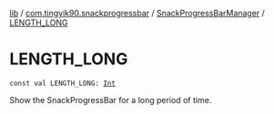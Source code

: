 [lib](../../index.md) / [com.tingyik90.snackprogressbar](../index.md) / [SnackProgressBarManager](index.md) / [LENGTH_LONG](./-l-e-n-g-t-h_-l-o-n-g.md)

# LENGTH_LONG

`const val LENGTH_LONG: `[`Int`](https://kotlinlang.org/api/latest/jvm/stdlib/kotlin/-int/index.html)

Show the SnackProgressBar for a long period of time.

